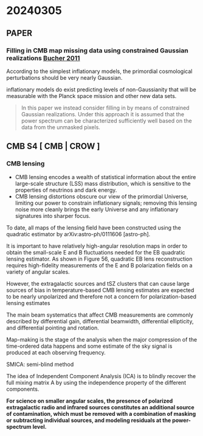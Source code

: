# 20240305

## PAPER

### Filling in CMB map missing data using constrained Gaussian realizations [Bucher 2011](https://arxiv.org/abs/1109.0286)

According to the simplest inflationary models, the primordial cosmological perturbations should be very nearly Gaussian.

inflationary models do exist predicting levels of non-Gaussianity that will be measurable with the Planck space mission and other new data sets.

> In this paper we instead consider filling in by means of constrained Gaussian realizations. Under this approach it is assumed that the power spectrum can be characterized sufficiently well based on the data from the unmasked pixels.

## CMB S4 \[ CMB | CROW ]

### CMB lensing

* CMB lensing encodes a wealth of statistical information about the entire large-scale structure (LSS) mass distribution, which is sensitive to the properties of neutrinos and dark energy.
* CMB lensing distortions obscure our view of the primordial Universe, limiting our power to constrain inflationary signals; removing this lensing noise more cleanly brings the early Universe and any inflationary signatures into sharper focus.

To date, all maps of the lensing field have been constructed using the quadratic estimator by arXiv:astro-ph/0111606 \[astro-ph].

It is important to have relatively high-angular resolution maps in order to obtain the small-scale E and B fluctuations needed for the EB quadratic lensing estimator. As shown in Figure 56, quadratic EB lens reconstruction requires high-fidelity measurements of the E and B polarization fields on a variety of angular scales.

However, the extragalactic sources and tSZ clusters that can cause large sources of bias in temperature-based CMB lensing estimates are expected to be nearly unpolarized and therefore not a concern for polarization-based lensing estimates

The main beam systematics that affect CMB measurements are commonly described by differential gain, differential beamwidth, differential ellipticity, and differential pointing and rotation.

Map-making is the stage of the analysis when the major compression of the time-ordered data happens and some estimate of the sky signal is produced at each observing frequency.

SMICA: semi-blind method

The idea of Independent Component Analysis (ICA) is to blindly recover the full mixing matrix A by using the independence property of the different components.

**For science on smaller angular scales, the presence of polarized extragalactic radio and infrared sources constitutes an additional source of contamination, which must be removed with a combination of masking or subtracting individual sources, and modeling residuals at the power-spectrum level.**
